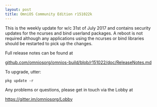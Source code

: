 ```yaml
---
layout: post
title: OmniOS Community Edition r151022k
---
```


This is the weekly update for w/c 31st of July 2017 and contains security
updates for the ncurses and bind userland packages. A reboot is not required
although any applications using the ncurses or bind libraries should be
restarted to pick up the changes.

Full release notes can be found at 

[github.com/omniosorg/omnios-build/blob/r151022/doc/ReleaseNotes.md](https://github.com/omniosorg/omnios-build/blob/r151022/doc/ReleaseNotes.md)

To upgrade, utter: 

```
pkg update -r
```

Any problems or questions, please get in touch via the Lobby at

https://gitter.im/omniosorg/Lobby
